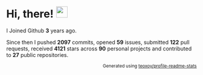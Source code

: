 # Hi, there! <img src="https://raw.githubusercontent.com/MartinHeinz/MartinHeinz/master/wave.gif" width="30px">

I Joined Github **3** years ago.

Since then I pushed **2097** commits, opened **59** issues, submitted **122** pull requests, received **4121** stars across **90** personal projects and contributed to **27** public repositories.

<p align="right"><sub>Generated using <a href="https://github.com/marketplace/actions/profile-readme-stats">teoxoy/profile-readme-stats</a></sub></p> 
